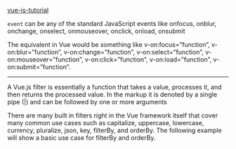 [vue-js-tutorial](http://vegibit.com/vue-js-tutorial/#)

`event` can be any of the standard JavaScript events like onfocus, onblur, onchange, onselect, onmouseover, onclick, onload, onsubmit

The equivalent in Vue would be something like v-on:focus=”function”, v-on:blur=”function”, v-on:change=”function”, v-on:select=”function”, v-on:mouseover=”function”, v-on:click=”function”, v-on:load=”function”, v-on:submit=”function”.

---

A Vue.js filter is essentially a function that takes a value, processes it, and then returns the processed value. In the markup it is denoted by a single pipe (|) and can be followed by one or more arguments

There are many built in filters right in the Vue framework itself that cover many common use cases such as capitalize, uppercase, lowercase, currency, pluralize, json, key, filterBy, and orderBy. The following example will show a basic use case for filterBy and orderBy.